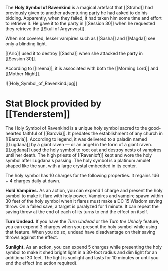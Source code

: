 The **Holy Symbol of Ravenkind** is a magical artefact that [[Strahd]] had previously given to another adventuring party he had asked to do his bidding. Apparently, when they failed, it had taken him some time and effort to retrieve it. He gave it to the party in [[Session 30]] when he requested they retrieve the [[Skull of Argynvost]].

When not covered, lesser vampires such as [[Sasha]] and [[Magda]] see only a blinding light. 

[[Arlo]] used it to destroy [[Sasha]] when she attacked the party in [[Session 30]].

According to [[Ireena]], it is associated with both the [[Morning Lord]] and [[Mother Night]].

![[Holy_Symbol_of_Ravenkind.jpg]]

# Stat Block provided by [[Tenderstem]]

The Holy Symbol of Ravenkind is a unique holy symbol sacred to the good-hearted faithful of [[Barovia]]. It predates the establishment of any church in [[Barovia]]. According to legend, it was delivered to a paladin named [[Lugdana]] by a giant raven — or an angel in the form of a giant raven. [[Lugdana]] used the holy symbol to root out and destroy nests of vampires until her death. The high priests of [[Ravenloft]] kept and wore the holy symbol after Lugdana's passing. The holy symbol is a platinum amulet shaped like the sun, with a large crystal embedded in its center. 

The holy symbol has 10 charges for the following properties. It regains 1d6 + 4 charges daily at dawn. 

**Hold Vampires.** As an action, you can expend 1 charge and present the holy symbol to make it flare with holy power. Vampires and vampire spawn within 30 feet of the holy symbol when it flares must make a DC 15 Wisdom saving throw. On a failed save, a target is paralyzed for 1 minute. It can repeat the saving throw at the end of each of its turns to end the effect on itself. 

**Turn Undead.** If you have the *Turn Undead* or the *Turn the Unholy* feature, you can expend 3 charges when you present the holy symbol while using that feature. When you do so, undead have disadvantage on their saving throws against the effect. 

**Sunlight.** As an action, you can expend 5 charges while presenting the holy symbol to make it shed bright light in a 30-foot radius and dim light for an additional 30 feet. The light is sunlight and lasts for 10 minutes or until you end the effect (no action required).